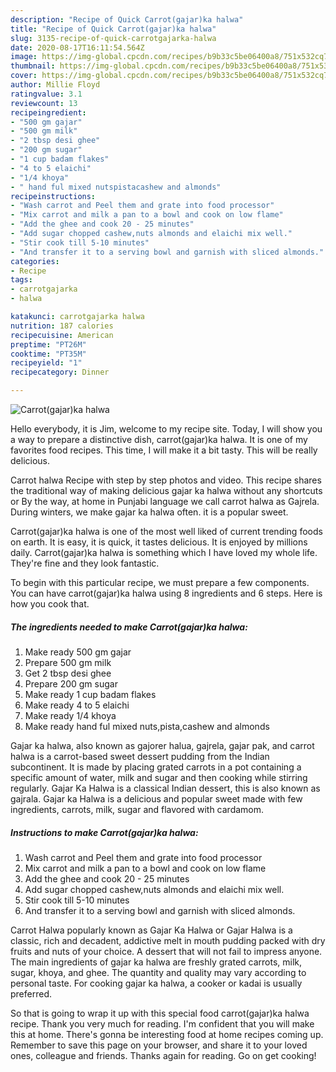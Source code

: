 ```yaml
---
description: "Recipe of Quick Carrot(gajar)ka halwa"
title: "Recipe of Quick Carrot(gajar)ka halwa"
slug: 3135-recipe-of-quick-carrotgajarka-halwa
date: 2020-08-17T16:11:54.564Z
image: https://img-global.cpcdn.com/recipes/b9b33c5be06400a8/751x532cq70/carrotgajarka-halwa-recipe-main-photo.jpg
thumbnail: https://img-global.cpcdn.com/recipes/b9b33c5be06400a8/751x532cq70/carrotgajarka-halwa-recipe-main-photo.jpg
cover: https://img-global.cpcdn.com/recipes/b9b33c5be06400a8/751x532cq70/carrotgajarka-halwa-recipe-main-photo.jpg
author: Millie Floyd
ratingvalue: 3.1
reviewcount: 13
recipeingredient:
- "500 gm gajar"
- "500 gm milk"
- "2 tbsp desi ghee"
- "200 gm sugar"
- "1 cup badam flakes"
- "4 to 5 elaichi"
- "1/4 khoya"
- " hand ful mixed nutspistacashew and almonds"
recipeinstructions:
- "Wash carrot and Peel them and grate into food processor"
- "Mix carrot and milk a pan to a bowl and cook on low flame"
- "Add the ghee and cook 20 - 25 minutes"
- "Add sugar chopped cashew,nuts almonds and elaichi mix well."
- "Stir cook till 5-10 minutes"
- "And transfer it to a serving bowl and garnish with sliced almonds."
categories:
- Recipe
tags:
- carrotgajarka
- halwa

katakunci: carrotgajarka halwa 
nutrition: 187 calories
recipecuisine: American
preptime: "PT26M"
cooktime: "PT35M"
recipeyield: "1"
recipecategory: Dinner

---
```



![Carrot(gajar)ka halwa](https://img-global.cpcdn.com/recipes/b9b33c5be06400a8/751x532cq70/carrotgajarka-halwa-recipe-main-photo.jpg)

Hello everybody, it is Jim, welcome to my recipe site. Today, I will show you a way to prepare a distinctive dish, carrot(gajar)ka halwa. It is one of my favorites food recipes. This time, I will make it a bit tasty. This will be really delicious.

Carrot halwa Recipe with step by step photos and video. This recipe shares the traditional way of making delicious gajar ka halwa without any shortcuts or By the way, at home in Punjabi language we call carrot halwa as Gajrela. During winters, we make gajar ka halwa often. it is a popular sweet.

Carrot(gajar)ka halwa is one of the most well liked of current trending foods on earth. It is easy, it is quick, it tastes delicious. It is enjoyed by millions daily. Carrot(gajar)ka halwa is something which I have loved my whole life. They're fine and they look fantastic.


To begin with this particular recipe, we must prepare a few components. You can have carrot(gajar)ka halwa using 8 ingredients and 6 steps. Here is how you cook that.

<!--inarticleads1-->

##### The ingredients needed to make Carrot(gajar)ka halwa:

1. Make ready 500 gm gajar
1. Prepare 500 gm milk
1. Get 2 tbsp desi ghee
1. Prepare 200 gm sugar
1. Make ready 1 cup badam flakes
1. Make ready 4 to 5 elaichi
1. Make ready 1/4 khoya
1. Make ready  hand ful mixed nuts,pista,cashew and almonds


Gajar ka halwa, also known as gajorer halua, gajrela, gajar pak, and carrot halwa is a carrot-based sweet dessert pudding from the Indian subcontinent. It is made by placing grated carrots in a pot containing a specific amount of water, milk and sugar and then cooking while stirring regularly. Gajar Ka Halwa is a classical Indian dessert, this is also known as gajrala. Gajar ka Halwa is a delicious and popular sweet made with few ingredients, carrots, milk, sugar and flavored with cardamom. 

<!--inarticleads2-->

##### Instructions to make Carrot(gajar)ka halwa:

1. Wash carrot and Peel them and grate into food processor
1. Mix carrot and milk a pan to a bowl and cook on low flame
1. Add the ghee and cook 20 - 25 minutes
1. Add sugar chopped cashew,nuts almonds and elaichi mix well.
1. Stir cook till 5-10 minutes
1. And transfer it to a serving bowl and garnish with sliced almonds.


Carrot Halwa popularly known as Gajar Ka Halwa or Gajar Halwa is a classic, rich and decadent, addictive melt in mouth pudding packed with dry fruits and nuts of your choice. A dessert that will not fail to impress anyone. The main ingredients of gajar ka halwa are freshly grated carrots, milk, sugar, khoya, and ghee. The quantity and quality may vary according to personal taste. For cooking gajar ka halwa, a cooker or kadai is usually preferred. 

So that is going to wrap it up with this special food carrot(gajar)ka halwa recipe. Thank you very much for reading. I'm confident that you will make this at home. There's gonna be interesting food at home recipes coming up. Remember to save this page on your browser, and share it to your loved ones, colleague and friends. Thanks again for reading. Go on get cooking!
